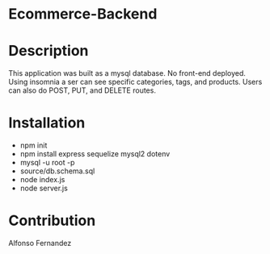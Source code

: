 # Ecommerce-Backend
# Description
This application was built as a mysql database. No front-end deployed. Using insomnia a ser can see specific categories, tags, and products. Users can also do POST, PUT, and DELETE routes.
# Installation
* npm init
* npm install express sequelize mysql2 dotenv
* mysql -u root -p
* source/db.schema.sql
* node index.js
* node server.js
# Contribution 
Alfonso Fernandez